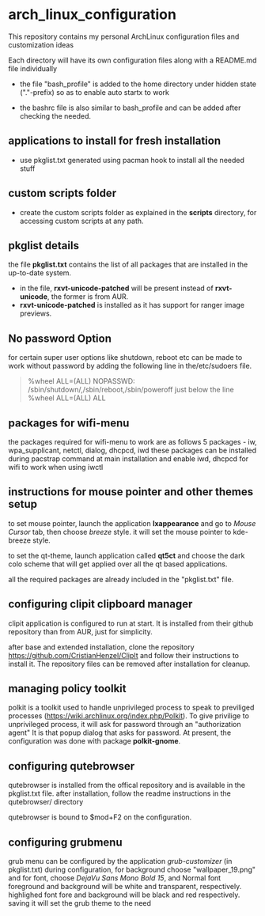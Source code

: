 # arch_linux_configuration
This repository contains my personal ArchLinux configuration files and customization ideas

Each directory will have its own configuration files along with a README.md file individually

* the file "bash_profile" is added to the home directory under hidden state ("."-prefix) so as to enable auto startx to work

* the bashrc file is also similar to bash_profile and can be added after checking the needed.

## applications to install for fresh installation
  * use pkglist.txt generated using pacman hook to install all the needed stuff

## custom scripts folder
* create the custom scripts folder as explained in the **scripts** directory, for accessing custom scripts at any path.

## pkglist details ##
the file **pkglist.txt** contains the list of all packages that are installed
in the up-to-date system.

* in the file, **rxvt-unicode-patched** will be present instead of **rxvt-unicode**, the former is from AUR.
* **rxvt-unicode-patched** is installed as it has support for ranger image previews.

## No password Option ##
for certain super user options like shutdown, reboot etc can be
made to work without password by adding the following line in the/etc/sudoers file.
> %wheel ALL=(ALL) NOPASSWD: /sbin/shutdown/,/sbin/reboot,/sbin/poweroff
just below the line
> %wheel ALL=(ALL) ALL

## packages for wifi-menu ##
the packages required for wifi-menu to work are as follows
5 packages - iw, wpa_supplicant, netctl, dialog, dhcpcd, iwd
these packages can be installed during pacstrap command at main installation
and enable iwd, dhcpcd for wifi to work when using iwctl

## instructions for mouse pointer and other themes setup
to set mouse pointer, launch the application **lxappearance** and go to *Mouse Cursor* tab, then choose *breeze* style.
it will set the mouse pointer to kde-breeze style.

to set the qt-theme, launch application called **qt5ct** and choose the dark colo scheme
that will get applied over all the qt based applications.

all the required packages are already included in the "pkglist.txt" file.

## configuring clipit clipboard manager
clipit application is configured to run at start. It is installed from their
github repository than from AUR, just for simplicity.

after base and extended installation, clone the repository https://github.com/CristianHenzel/ClipIt
and follow their instructions to install it. The repository files can be removed
after installation for cleanup.

## managing policy toolkit
polkit is a toolkit used to handle unprivileged process to speak to previliged
processes (https://wiki.archlinux.org/index.php/Polkit). To give privilige to
unprivileged process, it will ask for password through an "authorization agent"
It is that popup dialog that asks for password. At present, the configuration
was done with package **polkit-gnome**.

## configuring qutebrowser
qutebrowser is installed from the offical repository and is available in the
pkglist.txt file.
after installation, follow the readme instructions in the qutebrowser/ directory

qutebrowser is bound to $mod+F2 on the configuration.

## configuring grubmenu
grub menu can be configured by the application *grub-customizer* (in pkglist.txt)
during configuration, for background choose "wallpaper_19.png" and for
font, choose *DejaVu Sans Mono Bold 15*, and Normal font foreground and background will be white and transparent, respectively. highlighed font fore and background will be black and red respectively. saving it will set the grub theme to the need
